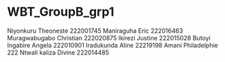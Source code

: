 # WBT_GroupB_grp1
Niyonkuru Theoneste     222001745
Maniraguha Eric         222016463
Muragwabugabo Christian 222020875
Ikirezi  Justine        222015028
Butoyi Ingabire Angela  222010901
Iradukunda Aline        22219198
Amani Philadelphie      222
Ntwali kaliza Divine    222014485
